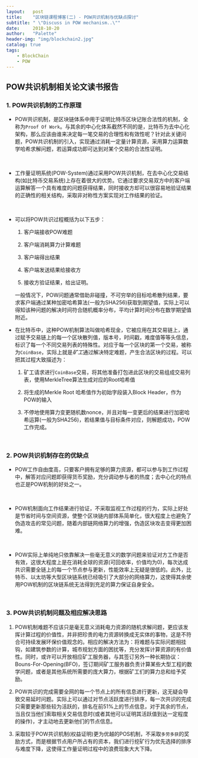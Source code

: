 ```yaml
---
layout:   post
title:    "区块链课程博客(二) - POW共识机制与优缺点探讨"
subtitle: " \"Discuss in POW mechanism..\""
date:     2018-10-20
author:   "Palette"
header-img: "img/blockchain2.jpg"
catalog: true
tags:
    - BlockChain
    - POW
---
```


## POW共识机制相关论文读书报告

### 1. POW共识机制的工作原理
* POW共识机制，是区块链体系中用于证明比特币区块记账合法性的机制，全称为`Proof Of Work`。与其余的中心化体系截然不同的是，比特币为去中心化架构，那么应该由谁来决定每一笔交易的合理性和有效性呢？针对此关键问题，POW共识机制的引入，实现通过消耗一定量计算资源，采用算力运算数学哈希求解问题，若运算成功即可达到对某个交易的合法性证明。

  ​

* 工作量证明系统(POW-System)通过采用POW共识机制，在去中心化交易结构(如比特币交易系统)上存在着很大的优势。它通过要求交易双方中的客户端运算解答一个具有难度的问题获得结果，同时接收方却可以很容易地验证结果的正确性的相关结构，采取非对称性方案实现对工作结果的验证。

  ​

* 可以将POW共识过程概括为以下五步：
  1. 客户端接收POW难题  

  2. 客户端消耗算力计算难题  

  3. 客户端得出结果  

  4. 客户端发送结果给接收方  

  5. 接收方验证结果，给出证明。

   一般情况下，POW问题通常借助非碰撞，不可穷举的目标哈希散列结果，要求客户端通过某种加密哈希算法(一般为SHA256)获取到期望值，实际上可以得知该种问题的解决时间符合随机概率分布，平均计算时间分布在数学期望值附近。

  
* 在比特币中，这种POW机制算法叫做哈希现金，它被应用在其交易链上，通过赋予交易链上的每一个区块散列值，版本号，时间戳，难度值等等头信息，标识了每一个不同交易列表的特殊性。对应于每一个区块的第一个交易，被称为`CoinBase`，实际上就是*矿工*通过解决特定难题，产生合法区块的过程。可以把其过程大致描述为：
  1. 矿工请求进行`CoinBase`交易，将其他准备打包进此区块的交易组成交易列表，使用MerkleTree算法生成对应的Root哈希值  

  2. 将生成的Merkle Root 哈希值作为初始字段装入Block Header，作为POW的输入  

  3. 不停地使用算力变更随机数nonce，并且对每一变更后的结果进行加密哈希运算(一般为SHA256)，若结果值与目标条件对应，则解题成功，POW工作完成。

     ​

### 2. POW共识机制存在的优缺点
* POW工作自由度高，只要客户拥有足够的算力资源，都可以参与到工作过程中，解答对应问题即获得货币奖励，充分调动参与者的热度；去中心化的特点也正是POW机制的好处之一。

  ​

* POW机制面向工作结果进行验证，不采取监视工作过程的行为，实际上好处是节省时间与空间资源，使整个区块链内部体系简单化，很大程度上也避免了伪造攻击的常见问题，随着内部链网络算力的增强，伪造区块攻击变得更加困难。

  ​

* POW实际上单纯地只依靠解决一些毫无意义的数学问题来验证对方工作是否有效，这很大程度上是在消耗全球的资源(可回收率，价值均为0)，每次达成共识需要全链上的每一个节点参与更新，性能效率上无疑是很低的。此外，比特币、以太坊等大型区块链系统已经吸引了大部分的网络算力，这使得其余使用POW机制的区块链系统无法得到充足的算力保证自身安全。

  ​


### 3. POW共识机制问题及相应解决思路
1. POW机制难题不应该只是毫无意义消耗电力资源的随机求解问题，更应该发挥计算过程的价值性，并非把珍贵的电力资源转换成无实体的事物，这是不符合可持续发展环保价值观念的。相应的解决方法为：将难题与实际问题相挂钩，如建筑参数的计算，城市规划方面的困扰等，充分发挥计算资源的有价值性。同时，或许可以开放相应矿工服务器，与其签订另外一种长期协议：Bouns-For-Opening(BFO)，签订期间矿工服务器负责计算某些大型工程的数学问题，或者是其他系统所需要的庞大算力，根据矿工们的算力总和给予奖励。

 
2. POW共识的完成需要全网的每一个节点上的所有信息进行更新，这无疑会导致交易延时问题。实际上可以通过对节点活跃度进行排序，每一次共识的完成只需要更新那些较为活跃的，排名在前51%上的节点信息，对于其余的节点，当且仅当他们索取相关交易信息时(或者其他可以证明其活跃值到达一定程度的操作)，才主动地去更新他们的节点信息。

3. 采取较于POW共识机制(权益证明)更为优越的POS机制，不采取`多劳多获`的奖励方式，而是根据节点用户所占有的资本，我们进行挖矿行为优先选择的排序与难度下降，这使得工作量证明过程中的浪费现象大大下降。